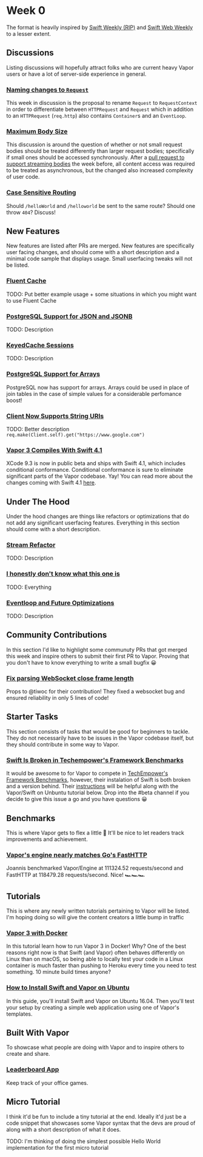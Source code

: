 # Week 0
The format is heavily inspired by [Swift Weekly (RIP)](https://swiftweekly.github.io/issue-98/) and [Swift Web Weekly](http://swiftwebweekly.com/) to a lesser extent.

## Discussions
Listing discussions will hopefully attract folks who are current heavy Vapor users or have a lot of server-side experience in general.

### [Naming changes to `Request`](https://github.com/vapor/vapor/issues/1443)
This week in discussion is the proposal to rename `Request` to `RequestContext` in order to differentiate between `HTTPRequest` and `Request` which in addition to an `HTTPRequest` (`req.http`) also contains `Container`s and an `EventLoop`.

### [Maximum Body Size](https://github.com/vapor/engine/issues/205)
This discussion is around the question of whether or not small request bodies should be treated differently than larger request bodies; specifically if small ones should be accessed synchronously. After a [pull request to support streaming bodies](https://github.com/vapor/vapor/pull/1435) the week before, all content access was required to be treated as asynchronous, but the changed also increased complexity of user code.

### [Case Sensitive Routing](https://github.com/vapor/vapor/issues/1196)
Should `/helloWorld` and `/helloworld` be sent to the same route? Should one throw `404`? Discuss!

## New Features
New features are listed after PRs are merged. New features are specifically user facing changes, and should come with a short description and a minimal code sample that displays usage. Small userfacing tweaks will not be listed.

### [Fluent Cache](https://github.com/vapor/fluent/pull/358)
TODO: Put better example usage + some situations in which you might want to use Fluent Cache

### [PostgreSQL Support for JSON and JSONB](https://github.com/vapor/postgresql/issues/2#issuecomment-359335233)
TODO: Description

### [KeyedCache Sessions](https://github.com/vapor/vapor/pull/1444)
TODO: Description

### [PostgreSQL Support for Arrays](https://github.com/vapor/fluent-postgresql/pull/4)
PostgreSQL now has support for arrays. Arrays could be used in place of join tables in the case of simple values for a considerable perfomance boost!

### [Client Now Supports String URIs](https://github.com/vapor/vapor/pull/1446)
TODO: Better description
`req.make(Client.self).get("https://www.google.com")`

### [Vapor 3 Compiles With Swift 4.1](https://github.com/vapor/vapor/pull/1384)
XCode 9.3 is now in public beta and ships with Swift 4.1, which includes conditional conformance. Conditional conformance is sure to eliminate significant parts of the Vapor codebase. Yay! You can read more about the changes coming with Swift 4.1 [here](https://github.com/apple/swift/blob/master/CHANGELOG.md).

## Under The Hood
Under the hood changes are things like refactors or optimizations that do not add any significant userfacing features. Everything in this section should come with a short description.

### [Stream Refactor](https://github.com/vapor/async/pull/52)
TODO: Description

### [I honestly don't know what this one is](https://github.com/vapor/core/pull/86)
TODO: Everything

### [Eventloop and Future Optimizations](https://github.com/vapor/async/pull/57)
TODO: Description

## Community Contributions
In this section I'd like to highlight some communuty PRs that got merged this week and inspire others to submit their first PR to Vapor. Proving that you don't have to know everything to write a small bugfix 😀

### [Fix parsing WebSocket close frame length](https://github.com/vapor/engine/pull/203)
Props to @tiwoc for their contribution! They fixed a websocket bug and ensured reliability in only 5 lines of code!

## Starter Tasks
This section consists of tasks that would be good for beginners to tackle. They do not necessarily have to be issues in the Vapor codebase itself, but they should contribute in some way to Vapor.

### [Swift Is Broken in Techempower's Framework Benchmarks](https://github.com/TechEmpower/FrameworkBenchmarks/issues/3181)
It would be awesome to for Vapor to compete in [TechEmpower's Framework Benchmarks](http://www.techempower.com/benchmarks/), however, their instalation of Swift is both broken and a version behind. Their [instructions](https://frameworkbenchmarks.readthedocs.io/en/latest/Codebase/Framework-Files/) will be helpful along with the Vapor/Swift on Unbuntu tutorial below. Drop into the #beta channel if you decide to give this issue a go and you have questions 😀 

## Benchmarks
This is where Vapor gets to flex a little 💪 It'll be nice to let readers track improvements and achievement.

### [Vapor's engine nearly matches Go's FastHTTP](https://github.com/vapor/engine/pull/211#issuecomment-360758758)
Joannis benchmarked Vapor/Engine at 111324.52 requests/second and FastHTTP at 118479.28 requests/second. Nice! 🏎🏎🏎

## Tutorials
This is where any newly written tutorials pertaining to Vapor will be listed. I'm hoping doing so will give the content creators a little bump in traffic

### [Vapor 3 with Docker](https://bygri.github.io/2018/01/25/vapor-3-with-docker.html)
In this tutorial learn how to run Vapor 3 in Docker! Why? One of the best reasons right now is that Swift (and Vapor) often behaves differently on Linux than on macOS, so being able to locally test your code in a Linux container is much faster than pushing to Heroku every time you need to test something. 10 minute build times anyone?

### [How to Install Swift and Vapor on Ubuntu](https://www.digitalocean.com/community/tutorials/how-to-install-swift-and-vapor-on-ubuntu-16-04)
In this guide, you'll install Swift and Vapor on Ubuntu 16.04. Then you'll test your setup by creating a simple web application using one of Vapor's templates.

## Built With Vapor
To showcase what people are doing with Vapor and to inspire others to create and share.

### [Leaderboard App](https://leaderboardapp.com)
Keep track of your office games.

## Micro Tutorial
I think it'd be fun to include a tiny tutorial at the end. Ideally it'd just be a code snippet that showcases some Vapor syntax that the devs are proud of along with a short description of what it does.

TODO: I'm thinking of doing the simplest possible Hello World implementation for the first micro tutorial
